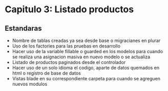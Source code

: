 
# Capitulo 3: Listado productos

## Estandaras

* Nombre de tablas creadas ya sea desde base o migracianes en plurar
* Uso de los factories para las pruebas en desarrollo
* Hacer uso de la variable fillable o guarded en los modelos para cuando se realiza una asignacion masiva en nuevo modelo o se actualiza
* Listado de productos paginados desde el controlador
* Hacer uso de un solo idioma el codigo, aparte de datos quemados en html o registro de base de datos
* Vistas blade en su correspondiente carpeta para cuando se agreguen nuevos modulos 
